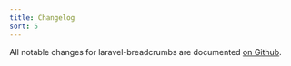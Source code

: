 ```yaml
---
title: Changelog
sort: 5
---
```


All notable changes for laravel-breadcrumbs are documented [on Github](https://github.com/rawilk/laravel-breadcrumbs/blob/main/CHANGELOG.md).
